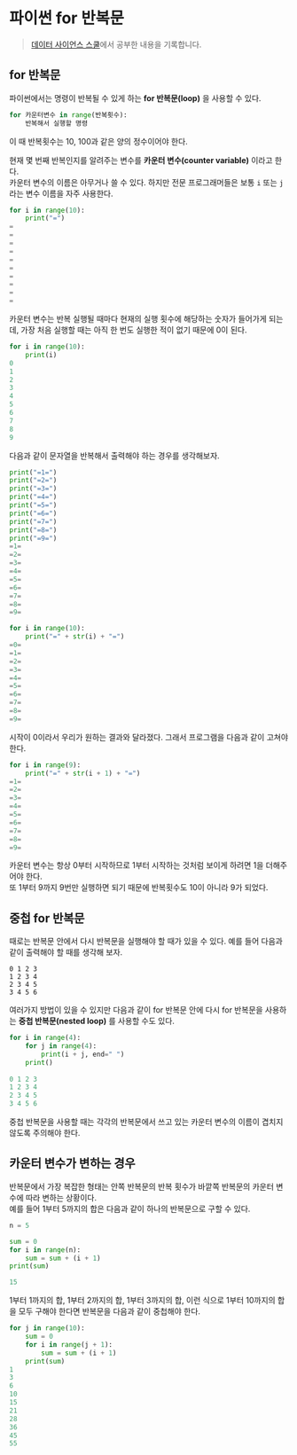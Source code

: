 # 파이썬 for 반복문
> [데이터 사이언스 스쿨](https://datascienceschool.net/01%20python/02.07%20%ED%8C%8C%EC%9D%B4%EC%8D%AC%20for%20%EB%B0%98%EB%B3%B5%EB%AC%B8.html)에서 공부한 내용을 기록합니다.
> 
## for 반복문
파이썬에서는 명령이 반복될 수 있게 하는 **for 반복문(loop)** 을 사용할 수 있다.

```python
for 카운터변수 in range(반복횟수):
    반복해서 실행할 명령
```

이 때 반복횟수는 10, 100과 같은 양의 정수이어야 한다.

현재 몇 번째 반복인지를 알려주는 변수를 **카운터 변수(counter variable)** 이라고 한다.  
카운터 변수의 이름은 아무거나 쓸 수 있다. 하지만 전문 프로그래머들은 보통 `i` 또는 `j` 라는 변수 이름을 자주 사용한다.

```python
for i in range(10):
    print("=")
=
=
=
=
=
=
=
=
=
=
```

카운터 변수는 반복 실행될 때마다 현재의 실행 횟수에 해당하는 숫자가 들어가게 되는데, 가장 처음 실행할 때는 아직 한 번도 실행한 적이 없기 때문에 0이 된다.

```python
for i in range(10):
    print(i)
0
1
2
3
4
5
6
7
8
9
```

다음과 같이 문자열을 반복해서 출력해야 하는 경우를 생각해보자.

```python
print("=1=")
print("=2=")
print("=3=")
print("=4=")
print("=5=")
print("=6=")
print("=7=")
print("=8=")
print("=9=")
=1=
=2=
=3=
=4=
=5=
=6=
=7=
=8=
=9=
```

```python
for i in range(10):
    print("=" + str(i) + "=")
=0=
=1=
=2=
=3=
=4=
=5=
=6=
=7=
=8=
=9=
```

시작이 0이라서 우리가 원하는 결과와 달라졌다. 그래서 프로그램을 다음과 같이 고쳐야 한다.

```python
for i in range(9):
    print("=" + str(i + 1) + "=")
=1=
=2=
=3=
=4=
=5=
=6=
=7=
=8=
=9=
```

카운터 변수는 항상 0부터 시작하므로 1부터 시작하는 것처럼 보이게 하려면 1을 더해주어야 한다.  
또 1부터 9까지 9번만 실행하면 되기 때문에 반복횟수도 10이 아니라 9가 되었다.

## 중첩 for 반복문
때로는 반복문 안에서 다시 반복문을 실행해야 할 때가 있을 수 있다. 예를 들어 다음과 같이 출력해야 할 때를 생각해 보자.

```
0 1 2 3 
1 2 3 4 
2 3 4 5 
3 4 5 6 
```

여러가지 방법이 있을 수 있지만 다음과 같이 for 반복문 안에 다시 for 반복문을 사용하는 **중첩 반복문(nested loop)** 를 사용할 수도 있다.

```python
for i in range(4):
    for j in range(4):
        print(i + j, end=" ")
    print()
    
0 1 2 3 
1 2 3 4 
2 3 4 5 
3 4 5 6 
```

중첩 반복문을 사용할 때는 각각의 반복문에서 쓰고 있는 카운터 변수의 이름이 겹치지 않도록 주의해야 한다.  

## 카운터 변수가 변하는 경우
반복문에서 가장 복잡한 형태는 안쪽 반복문의 반복 횟수가 바깥쪽 반복문의 카운터 변수에 따라 변하는 상황이다.  
예를 들어 1부터 5까지의 합은 다음과 같이 하나의 반복문으로 구할 수 있다.

```python
n = 5

sum = 0
for i in range(n):
    sum = sum + (i + 1)
print(sum)

15
```

1부터 1까지의 합, 1부터 2까지의 합, 1부터 3까지의 합, 이런 식으로 1부터 10까지의 합을 모두 구해야 한다면 반복문을 다음과 같이 중첩해야 한다.

```python
for j in range(10):
    sum = 0
    for i in range(j + 1):
        sum = sum + (i + 1)
    print(sum)
1
3
6
10
15
21
28
36
45
55
```

